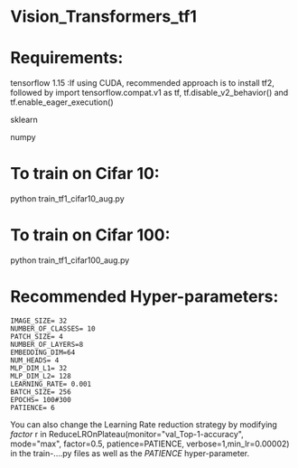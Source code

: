 # Vision_Transformers_tf1


# Requirements:

tensorflow 1.15  :If using CUDA, recommended approach is to install tf2, followed by import tensorflow.compat.v1 as tf, tf.disable_v2_behavior() and tf.enable_eager_execution()

sklearn

numpy


# To train on Cifar 10:

python train_tf1_cifar10_aug.py


# To train on Cifar 100:
python train_tf1_cifar100_aug.py



# Recommended Hyper-parameters:

    IMAGE_SIZE= 32
    NUMBER_OF_CLASSES= 10
    PATCH_SIZE= 4
    NUMBER_OF_LAYERS=8
    EMBEDDING_DIM=64
    NUM_HEADS= 4
    MLP_DIM_L1= 32
    MLP_DIM_L2= 128
    LEARNING_RATE= 0.001 
    BATCH_SIZE= 256
    EPOCHS= 100#300
    PATIENCE= 6
    
    
   
  You can also change the Learning Rate reduction strategy by modifying _factor_ r in ReduceLROnPlateau(monitor="val_Top-1-accuracy", mode="max", factor=0.5, patience=PATIENCE, verbose=1,min_lr=0.00002) in the train-....py files as well as the _PATIENCE_ hyper-parameter.

